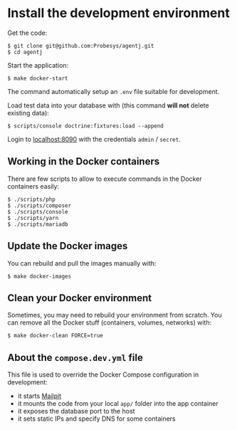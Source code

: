 # Install the development environment

Get the code:

```console
$ git clone git@github.com:Probesys/agentj.git
$ cd agentj
```

Start the application:

```console
$ make docker-start
```

The command automatically setup an `.env` file suitable for development.

Load test data into your database with (this command **will not** delete existing data):

```console
$ scripts/console doctrine:fixtures:load --append
```

Login to [localhost:8090](http://localhost:8090) with the credentials `admin` / `secret`.

## Working in the Docker containers

There are few scripts to allow to execute commands in the Docker containers easily:

```
$ ./scripts/php
$ ./scripts/composer
$ ./scripts/console
$ ./scripts/yarn
$ ./scripts/mariadb
```

## Update the Docker images

You can rebuild and pull the images manually with:

```console
$ make docker-images
```

## Clean your Docker environment

Sometimes, you may need to rebuild your environment from scratch.
You can remove all the Docker stuff (containers, volumes, networks) with:

```console
$ make docker-clean FORCE=true
```

## About the `compose.dev.yml` file

This file is used to override the Docker Compose configuration in development:

- it starts [Mailpit](https://mailpit.axllent.org)
- it mounts the code from your local `app/` folder into the app container
- it exposes the database port to the host
- it sets static IPs and specify DNS for some containers
